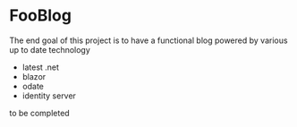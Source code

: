 # FooBlog

The end goal of this project is to have a functional blog powered by various up to date technology
* latest .net
* blazor
* odate
* identity server

to be completed
